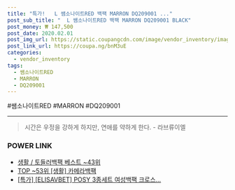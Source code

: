 ```yaml
--- 
title: "특가!   L 쌤소나이트RED 백팩 MARRON DQ209001 ..." 
post_sub_title: "  L 쌤소나이트RED 백팩 MARRON DQ209001 BLACK" 
post_money: ₩ 147,500 
post_date: 2020.02.01 
post_img_url: https://static.coupangcdn.com/image/vendor_inventory/images/2019/01/08/16/6/3856f458-3f0b-4ae1-9e7b-e64cc0658f34.jpg 
post_link_url: https://coupa.ng/bnM3uE 
categories: 
  - vendor_inventory 
tags: 
  - 쌤소나이트RED 
  - MARRON 
  - DQ209001 
--- 
```

  #쌤소나이트RED #MARRON #DQ209001 
<hr> 

> 시간은 우정을 강하게 하지만, 연애를 약하게 한다. - 라브류이엘 


### POWER LINK

* <a href="https://blog.naver.com/santokki14/221782469775" target="_blank">생활 / 토들러백팩 베스트 ~43위</a>
* <a href="https://blog.naver.com/fasyy4321/221776253971" target="_blank"> TOP ~53위 [생활] 카메라백팩</a>
* <a href="https://blog.naver.com/santokki14/221791979083" target="_blank">[특가] [ELISAVBET] POSY 3종세트 여성백팩 크로스...</a>
